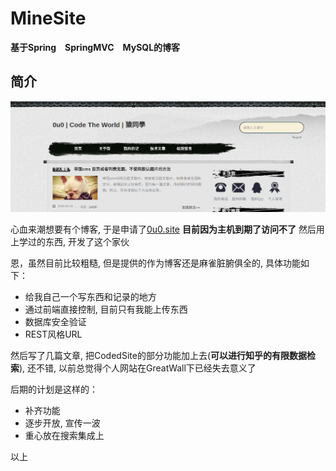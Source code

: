 # MineSite

**基于Spring　SpringMVC　MySQL的博客**

## 简介

![avatar](/data/index.bmp)

心血来潮想要有个博客, 于是申请了[0u0.site](www.0u0.site) **目前因为主机到期了访问不了** 然后用上学过的东西, 开发了这个家伙

恩，虽然目前比较粗糙, 但是提供的作为博客还是麻雀脏腑俱全的, 具体功能如下：

- 给我自己一个写东西和记录的地方
- 通过前端直接控制, 目前只有我能上传东西
- 数据库安全验证
- REST风格URL

然后写了几篇文章, 把CodedSite的部分功能加上去(**可以进行知乎的有限数据检索**), 还不错, 以前总觉得个人网站在GreatWall下已经失去意义了

后期的计划是这样的：

- 补齐功能
- 逐步开放, 宣传一波
- 重心放在搜索集成上

以上
